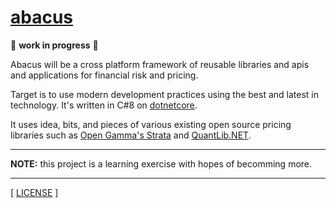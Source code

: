 # [abacus](https://github.com/ckarcz/abacus)

:construction_worker: **work in progress** :construction:

Abacus will be a cross platform framework of reusable libraries and apis and applications for financial risk and pricing.

Target is to use modern development practices using the best and latest in technology. It's written in C#8 on [dotnetcore](https://dotnet.microsoft.com/download).

It uses idea, bits, and pieces of various existing open source pricing libraries such as [Open Gamma's Strata](https://github.com/OpenGamma/Strata) and [QuantLib.NET](https://github.com/amaggiulli/QLNet).

---

**NOTE:** this project is a learning exercise with hopes of becomming more.

---

[ [LICENSE](https://github.com/ckarcz/abacus/blob/master/LICENSE) ]
